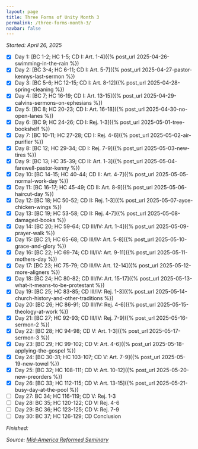 ```yaml
---
layout: page
title: Three Forms of Unity Month 3
permalink: /three-forms-month-3/
navbar: false
---
```


*Started: April 26, 2025*

- [x] Day 1: [BC 1-2; HC 1-5; CD I: Art. 1-4]({% post_url 2025-04-26-swimming-in-the-rain %})
- [x] Day 2: [BC 3-4; HC 6-11; CD I: Art. 5-7]({% post_url 2025-04-27-pastor-kennys-last-sermon %})
- [x] Day 3: [BC 5-6; HC 12-15; CD I: Art. 8-12]({% post_url 2025-04-28-spring-cleaning %})
- [x] Day 4: [BC 7; HC 16-19; CD I: Art. 13-15]({% post_url 2025-04-29-calvins-sermons-on-ephesians %})
- [x] Day 5: [BC 8; HC 20-23; CD I: Art. 16-18]({% post_url 2025-04-30-no-open-lanes %})
- [x] Day 6: [BC 9; HC 24-26; CD I: Rej. 1-3]({% post_url 2025-05-01-tree-bookshelf %})
- [x] Day 7: [BC 10-11; HC 27-28; CD I: Rej. 4-6]({% post_url 2025-05-02-air-purifier %})
- [x] Day 8: [BC 12; HC 29-34; CD I: Rej. 7-9]({% post_url 2025-05-03-new-tires %})
- [x] Day 9: [BC 13; HC 35-39; CD II: Art. 1-3]({% post_url 2025-05-04-farewell-pastor-kenny %})
- [x] Day 10: [BC 14-15; HC 40-44; CD II: Art. 4-7]({% post_url 2025-05-05-normal-work-day %})
- [x] Day 11: [BC 16-17; HC 45-49; CD II: Art. 8-9]({% post_url 2025-05-06-haircut-day %})
- [x] Day 12: [BC 18; HC 50-52; CD II: Rej. 1-3]({% post_url 2025-05-07-ayce-chicken-wings %})
- [x] Day 13: [BC 19; HC 53-58; CD II: Rej. 4-7]({% post_url 2025-05-08-damaged-books %})
- [x] Day 14: [BC 20; HC 59-64; CD III/IV: Art. 1-4]({% post_url 2025-05-09-prayer-walk %})
- [x] Day 15: [BC 21; HC 65-68; CD III/IV: Art. 5-8]({% post_url 2025-05-10-grace-and-glory %})
- [x] Day 16: [BC 22; HC 69-74; CD III/IV: Art. 9-11]({% post_url 2025-05-11-mothers-day %})
- [x] Day 17: [BC 23; HC 75-79; CD III/IV: Art. 12-14]({% post_url 2025-05-12-more-aligners %})
- [x] Day 18: [BC 24; HC 80-82; CD III/IV: Art. 15-17]({% post_url 2025-05-13-what-it-means-to-be-protestant %})
- [x] Day 19: [BC 25; HC 83-85; CD III/IV: Rej. 1-3]({% post_url 2025-05-14-church-history-and-other-traditions %})
- [x] Day 20: [BC 26; HC 86-91; CD III/IV: Rej. 4-6]({% post_url 2025-05-15-theology-at-work %})
- [x] Day 21: [BC 27; HC 92-93; CD III/IV: Rej. 7-9]({% post_url 2025-05-16-sermon-2 %})
- [x] Day 22: [BC 28; HC 94-98; CD V: Art. 1-3]({% post_url 2025-05-17-sermon-3 %})
- [x] Day 23: [BC 29; HC 99-102; CD V: Art. 4-6]({% post_url 2025-05-18-applying-the-gospel %})
- [x] Day 24: [BC 30-31; HC 103-107; CD V: Art. 7-9]({% post_url 2025-05-19-new-towel %})
- [x] Day 25: [BC 32; HC 108-111; CD V: Art. 10-12]({% post_url 2025-05-20-new-preorders %})
- [x] Day 26: [BC 33; HC 112-115; CD V: Art. 13-15]({% post_url 2025-05-21-busy-day-at-the-pool %})
- [ ] Day 27: BC 34; HC 116-119; CD V: Rej. 1-3
- [ ] Day 28: BC 35; HC 120-122; CD V: Rej. 4-6
- [ ] Day 29: BC 36; HC 123-125; CD V: Rej. 7-9
- [ ] Day 30: BC 37; HC 126-129; CD Conclusion

*Finished:*

*Source:* [*Mid-America Reformed Seminary*](https://s3.us-west-1.amazonaws.com/blog.swang.cloud/reformed-standards-monthly.pdf)